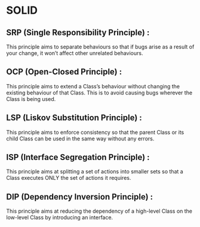# SOLID
## SRP (Single Responsibility Principle) :
  This principle aims to separate behaviours so that if bugs arise as a result of your change, it won’t affect other unrelated behaviours.
 
 
## OCP (Open-Closed Principle) : 
This principle aims to extend a Class’s behaviour without changing the existing behaviour of that Class. This is to avoid causing bugs wherever the Class is being used.
 
 
## LSP (Liskov Substitution Principle) :
This principle aims to enforce consistency so that the parent Class or its child Class can be used in the same way without any errors.
 
##  ISP (Interface Segregation Principle) : 
This principle aims at splitting a set of actions into smaller sets so that a Class executes ONLY the set of actions it requires. 
 
 
## DIP (Dependency Inversion Principle) : 
This principle aims at reducing the dependency of a high-level Class on the low-level Class by introducing an interface.
